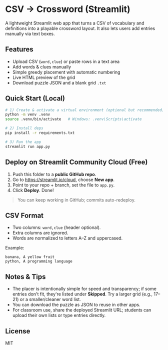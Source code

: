 
# CSV → Crossword (Streamlit)

A lightweight Streamlit web app that turns a CSV of vocabulary and definitions into a playable crossword layout. It also lets users add entries manually via text boxes.

## Features
- Upload CSV (`word,clue`) or paste rows in a text area
- Add words & clues manually
- Simple greedy placement with automatic numbering
- Live HTML preview of the grid
- Download puzzle JSON and a blank grid `.txt`

## Quick Start (Local)

```bash
# 1) Create & activate a virtual environment (optional but recommended)
python -m venv .venv
source .venv/bin/activate   # Windows: .venv\Scripts\activate

# 2) Install deps
pip install -r requirements.txt

# 3) Run the app
streamlit run app.py
```

## Deploy on Streamlit Community Cloud (Free)
1. Push this folder to a **public GitHub repo**.
2. Go to https://streamlit.io/cloud, choose **New app**.
3. Point to your repo + branch, set the file to `app.py`.
4. Click **Deploy**. Done!

> You can keep working in GitHub; commits auto-redeploy.

## CSV Format
- Two columns: `word,clue` (header optional).
- Extra columns are ignored.
- Words are normalized to letters A–Z and uppercased.

Example:

```csv
banana, A yellow fruit
python, A programming language
```

## Notes & Tips
- The placer is intentionally simple for speed and transparency; if some entries don't fit, they're listed under **Skipped**. Try a larger grid (e.g., 17–21) or a smaller/cleaner word list.
- You can download the puzzle as JSON to reuse in other apps.
- For classroom use, share the deployed Streamlit URL; students can upload their own lists or type entries directly.

## License
MIT
